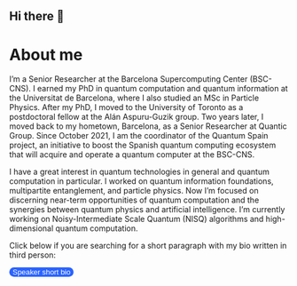 ## Hi there 👋

<!--
**AlbaCL/AlbaCL** is a ✨ _special_ ✨ repository because its `README.md` (this file) appears on your GitHub profile.

Here are some ideas to get you started:

- 🔭 I’m currently working on ...
- 🌱 I’m currently learning ...
- 👯 I’m looking to collaborate on ...
- 🤔 I’m looking for help with ...
- 💬 Ask me about ...
- 📫 How to reach me: ...
- 😄 Pronouns: ...
- ⚡ Fun fact: ...
-->

# About me

I’m a Senior Researcher at the Barcelona Supercomputing Center (BSC-CNS). I earned my PhD in quantum computation and quantum information at the Universitat de Barcelona, where I also studied an MSc in Particle Physics. After my PhD, I moved to the University of Toronto as a postdoctoral fellow at the Alán Aspuru-Guzik group. Two years later, I moved back to my hometown, Barcelona, as a Senior Researcher at Quantic Group. Since October 2021, I am the coordinator of the Quantum Spain project, an initiative to boost the Spanish quantum computing ecosystem that will acquire and operate a quantum computer at the BSC-CNS.

I have a great interest in quantum technologies in general and quantum computation in particular. I worked on quantum information foundations, multipartite entanglement, and particle physics. Now I’m focused on discerning near-term opportunities of quantum computation and the synergies between quantum physics and artificial intelligence. I’m currently working on Noisy-Intermediate Scale Quantum (NISQ) algorithms and high-dimensional quantum computation.

Click below if you are searching for a short paragraph with my bio written in third person:

<style>
.button {
  background-color: #2A63FF; /* Green */
  border: none;
  color: white;
  padding: 15px 32px;
  text-align: center;
  text-decoration: none;
  display: inline-block;
  font-size: 16px;
}

.button2 {background-color: #2A63FF; border-radius: 12px; color: white; border: none} /* Blue */
</style>

<button class="button2" onclick="myFunction2()"> Speaker short bio </button> 

<div id="bio2" style="display:none">
Alba Cervera-Lierta is a Senior Researcher at the Barcelona Supercomputing Center. She earned her PhD in 2019 at the University of Barcelona, where she studied physics and an MSc in particle physics. After her PhD, she moved to the University of Toronto as a postdoctoral fellow at the Alán Aspuru-Guizik group. She works on near-term quantum algorithms and their applications, high-dimensional quantum computation, and artificial intelligence strategies in quantum physics. Since October 2021, she is the coordinator of the Quantum Spain project, an initiative to boost the quantum computing ecosystem that will acquire and operate a quantum computer at the BSC-CNS.
</div>

